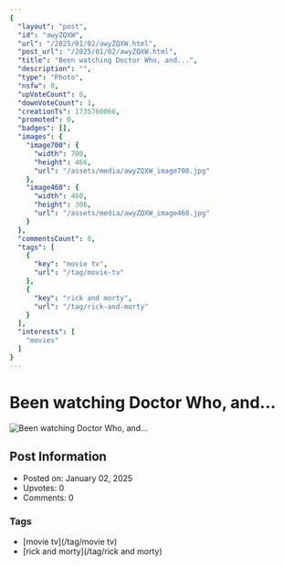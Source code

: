 ```yaml
---
{
  "layout": "post",
  "id": "awyZQXW",
  "url": "/2025/01/02/awyZQXW.html",
  "post_url": "/2025/01/02/awyZQXW.html",
  "title": "Been watching Doctor Who, and...",
  "description": "",
  "type": "Photo",
  "nsfw": 0,
  "upVoteCount": 0,
  "downVoteCount": 1,
  "creationTs": 1735760066,
  "promoted": 0,
  "badges": [],
  "images": {
    "image700": {
      "width": 700,
      "height": 466,
      "url": "/assets/media/awyZQXW_image700.jpg"
    },
    "image460": {
      "width": 460,
      "height": 306,
      "url": "/assets/media/awyZQXW_image460.jpg"
    }
  },
  "commentsCount": 0,
  "tags": [
    {
      "key": "movie tv",
      "url": "/tag/movie-tv"
    },
    {
      "key": "rick and morty",
      "url": "/tag/rick-and-morty"
    }
  ],
  "interests": [
    "movies"
  ]
}
---
```


# Been watching Doctor Who, and...

![Been watching Doctor Who, and...](/assets/media/awyZQXW_image700.jpg)

## Post Information

- Posted on: January 02, 2025
- Upvotes: 0
- Comments: 0

### Tags

- [movie tv](/tag/movie tv)
- [rick and morty](/tag/rick and morty)
